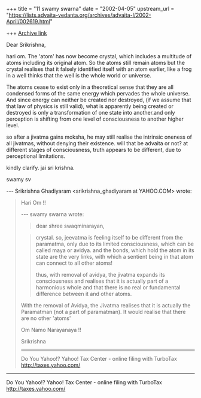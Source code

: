 +++
title = "11 swamy swarna"
date = "2002-04-05"
upstream_url = "https://lists.advaita-vedanta.org/archives/advaita-l/2002-April/002619.html"

+++
[Archive link](https://lists.advaita-vedanta.org/archives/advaita-l/2002-April/002619.html)

Dear Srikrishna,

hari om. The 'atom' has now become crystal, which
includes a multitude of atoms including its original
atom. So the atoms still remain atoms but the crystal
realises that it falsely identified itself with an
atom earlier, like a frog in a well thinks that the
well is the whole world or universe.

The atoms cease to exist only in  a theoretical sense
that they are all condensed forms of the same energy
which pervades the whole universe. And since energy
can neither be created nor destroyed, (if we assume
that that law of physics is still valid), what is
apparently being created or destroyed is only a
transformation of one state into another.and only
perception is shifting from one level of consciousness
to another higher level.

so after a jivatma gains moksha, he may still realise
the intrinsic oneness of all jivatmas, without denying
their existence. will that be advaita or not? at
different stages of consciousness, truth appears to be
different, due to perceptional limitations.

kindly clarify. jai sri krishna.

swamy sv

--- Srikrishna Ghadiyaram
<srikrishna_ghadiyaram at YAHOO.COM> wrote:
> Hari Om !!
>
> --- swamy swarna <swamyswarna at YAHOO.COM> wrote:
> > dear shree swaqminarayan,
> >
>
> > crystal. so, jeevatma is feeling itself to be
> > different from the paramatma, only due to its
> > limited
> > consciousness, which can be called maya or avidya.
> > and
> > the bonds, which hold the atom in its state are
> the
> > very links, with which a sentient being in that
> atom
> > can connect to all other atoms!
> >
> > thus, with removal of avidya, the jivatma expands
> > its
> > consciousness and realises that it is actually
> part
> > of
> > a harmonious whole and that there is no real or
> > fundamental difference between it and other atoms.
> >
>
> With the removal of Avidya, the Jivatma realises
> that
> it is actually the Paramatman (not a part of
> paramatman). It would realise that there are no
> other
> 'atoms'
>
> Om Namo Narayanaya !!
>
> Srikrishna
>
> __________________________________________________
> Do You Yahoo!?
> Yahoo! Tax Center - online filing with TurboTax
> http://taxes.yahoo.com/


__________________________________________________
Do You Yahoo!?
Yahoo! Tax Center - online filing with TurboTax
http://taxes.yahoo.com/

